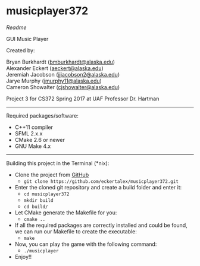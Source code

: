 # musicplayer372
*Readme*

GUI Music Player

Created by:

Bryan Burkhardt (bmburkhardt@alaska.edu)  
Alexander Eckert (aeckert@alaska.edu)  
Jeremiah Jacobson (jjjacobson2@alaska.edu)  
Jarye Murphy (jmurphy11@alaska.edu)  
Cameron Showalter (cjshowalter@alaska.edu)  


Project 3 for CS372 Spring 2017 at UAF
Professor Dr. Hartman

***

Required packages/software:  
 * C++11 compiler
 * SFML 2.x.x
 * CMake 2.6 or newer
 * GNU Make 4.x
 
***

Building this project in the Terminal (\*nix):  
* Clone the project from [GitHub](https://github.com/eckertalex/musicplayer372.git)
  * `git clone https://github.com/eckertalex/musicplayer372.git`
* Enter the cloned git repository and create a build folder and enter it:
  * `cd musicplayer372`
  * `mkdir build`
  * `cd build/`
* Let CMake generate the Makefile for you:
  * `cmake ..`
* If all the required packages are correctly installed and could be found, we can run our Makefile to create the executable:
  * `make`
* Now, you can play the game with the following command:
  * `./musicplayer`
* Enjoy!!

